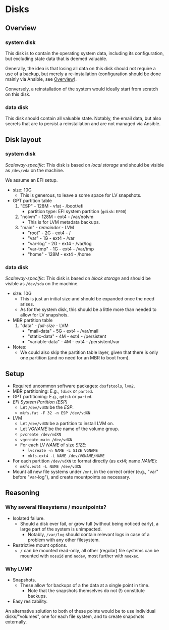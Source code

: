 # Disks

## Overview

### system disk

This disk is to contain the operating system data, including its configuration,
but excluding state data that is deemed valuable.

Generally, the idea is that losing all data on this disk should not require
a use of a backup, but merely a re-installation (configuration should be done
mainly via Ansible, see [Overview](/doc/overview.md)).

Conversely, a reinstallation of the system would ideally start from scratch
on this disk.


### data disk

This disk should contain all valuable state.  Notably, the email data, but also
secrets that are to persist a reinstallation and are not managed via Ansible.


## Disk layout

### system disk

*Scaleway-specific:* This disk is based on *local storage* and should be
visible as `/dev/vda` on the machine.

We assume an EFI setup.

* size: 10G
    - This is generous, to leave a some space for LV snapshots.
* GPT partition table
    1. "ESP"   - 128M        - vfat - /boot/efi
        - partition type: EFI system partition (`gdisk`: `EF00`)
    2. "nolvm" - 128M        - ext4 - /var/nolvm
        - This is for LVM metadata backups.
    3. "main"  - *remainder* - LVM
        * "root"    - 2G   - ext4 - /
        * "var"     - 1G   - ext4 - /var
        * "var-log" - 2G   - ext4 - /var/log
        * "var-tmp" - 1G   - ext4 - /var/tmp
        * "home"    - 128M - ext4 - /home


### data disk

*Scaleway-specific:* This disk is based on *block storage* and should be
visible as `/dev/sda` on the machine.

* size: 10G
    - This is just an initial size and should be expanded once the need arises.
    - As for the system disk, this should be a little more than needed to allow
      for LV snapshots.
* MBR partition table
    1. "data" - *full-size* - LVM
        * "mail-data"     - 5G - ext4 - /var/mail
        * "static-data"   - 4M - ext4 - /persistent
        * "variable-data" - 4M - ext4 - /persistent/var
* Notes:
    - We could also skip the partition table layer, given that there is only
      one partition (and no need for an MBR to boot from).


## Setup

* Required uncommon software packages: `dosfstools`, `lvm2`.
* MBR partitioning: E.g., `fdisk` or `parted`.
* GPT partitioning: E.g., `gdisk` or `parted`.
* *EFI System Partition (ESP)*
    * Let `/dev/vdXN` be the *ESP*.
    * `mkfs.fat -F 32 -n ESP /dev/vdXN`
* LVM
    * Let `/dev/vdXN` be a partition to install LVM on.
    * Let *VGNAME* be the name of the volume group.
    * `pvcreate /dev/vdXN`
    * `vgcreate main /dev/vdXN`
    * For each LV *NAME* of size *SIZE*:
        - `lvcreate -n NAME -L SIZE VGNAME`
        - `mkfs.ext4 -L NAME /dev/VGNAME/NAME`
* For each partition `/dev/vdXN` to format directly (as ext4; name *NAME*):
    - `mkfs.ext4 -L NAME /dev/vdXN`
* Mount all new file systems under `/mnt`, in the correct order (e.g., "var"
  before "var-log"), and create mountpoints as necessary.


## Reasoning

### Why several filesystems / mountpoints?

* Isolated failure.
    - Should a disk ever fail, or grow full (without being noticed early),
      a large part of the system is unimpacted.
        - Notably, `/var/log` should contain relevant logs in case of
          a problem with any other filesystem.
* Restrictive mount options.
    - `/` can be mounted read-only, all other (regular) file systems can be
      mounted with `nosuid` and `nodev`, most further with `noexec`.


### Why LVM?

* Snapshots.
    - These allow for backups of a the data at a single point in time.
        - Note that the snapshots themselves do not (!) constitute backups.
* Easy resizability.

An alternative solution to both of these points would be to use individual
disks/"volumes", one for each file system, and to create snapshots externally.
